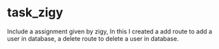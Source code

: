 # task_zigy
Include a assignment given by zigy, 
In this I created a add route to add a user in database,
a delete route to delete a user in database.

